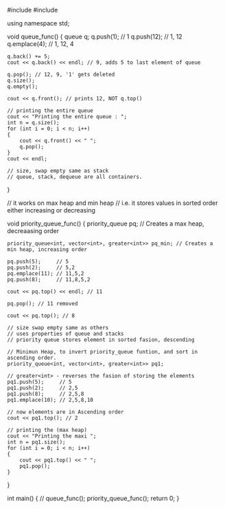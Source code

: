#include <iostream>
#include <queue>

using namespace std;

void queue_func()
{
    queue<int> q;
    q.push(1);    // 1
    q.push(12);   // 1, 12
    q.emplace(4); // 1, 12, 4

    q.back() += 5;
    cout << q.back() << endl; // 9, adds 5 to last element of queue

    q.pop(); // 12, 9, '1' gets deleted
    q.size();
    q.empty();

    cout << q.front(); // prints 12, NOT q.top()

    // printing the entire queue
    cout << "Printing the entire queue : ";
    int n = q.size();
    for (int i = 0; i < n; i++)
    {
        cout << q.front() << " ";
        q.pop();
    }
    cout << endl;

    // size, swap empty same as stack
    // queue, stack, dequeue are all containers.
}

// it works on max heap and min heap
// i.e. it stores values in sorted order either increasing or decreasing

void priority_queue_func()
{
    priority_queue<int> pq; // Creates a max heap, decreaasing order

    priority_queue<int, vector<int>, greater<int>> pq_min; // Creates a min heap, increasing order

    pq.push(5);     // 5
    pq.push(2);     // 5,2
    pq.emplace(11); // 11,5,2
    pq.push(8);     // 11,8,5,2

    cout << pq.top() << endl; // 11

    pq.pop(); // 11 removed

    cout << pq.top(); // 8

    // size swap empty same as others
    // uses properties of queue and stacks
    // priority queue stores element in sorted fasion, descending

    // Minimun Heap, to invert priority_queue funtion, and sort in ascending order.
    priority_queue<int, vector<int>, greater<int>> pq1;

    // greater<int> - reverses the fasion of storing the elements
    pq1.push(5);     // 5
    pq1.push(2);     // 2,5
    pq1.push(8);     // 2,5,8
    pq1.emplace(10); // 2,5,8,10

    // now elements are in Ascending order
    cout << pq1.top(); // 2

    // printing the (max heap)
    cout << "Printing the maxi ";
    int n = pq1.size();
    for (int i = 0; i < n; i++)
    {
        cout << pq1.top() << " ";
        pq1.pop();
    }
}

int main()
{
    // queue_func();
    priority_queue_func();
    return 0;
}
